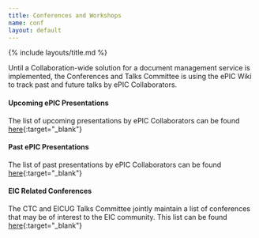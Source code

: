 ```yaml
---
title: Conferences and Workshops
name: conf
layout: default
---
```


{% include layouts/title.md %}

Until a Collaboration-wide solution for a document management service is implemented, the Conferences and Talks Committee is using the ePIC Wiki to track past and future talks by ePIC Collaborators.


#### Upcoming ePIC Presentations
The list of upcoming presentations by ePIC Collaborators can be found [here](https://wiki.bnl.gov/EPIC/index.php?title=Conferences#Upcoming_Conferences){:target="_blank"}


#### Past ePIC Presentations
The list of past presentations by ePIC Collaborators can be found [here](https://wiki.bnl.gov/EPIC/index.php?title=Conferences#Past_Conferences){:target="_blank"}


#### EIC Related Conferences
The CTC and EICUG Talks Committee jointly maintain a list of conferences that may be of interest to the EIC community. This list can be found [here](https://eic-conferences.lbl.gov/home){:target="_blank"}

